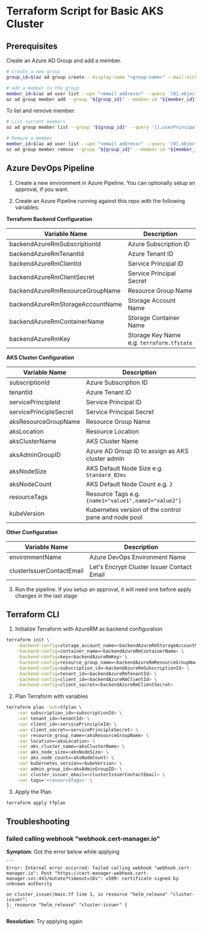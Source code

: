 # Terraform Script for Basic AKS Cluster

## Prerequisites

Create an Azure AD Group and add a member.

```sh
# Create a new group
group_id=$(az ad group create --display-name "<group-name>" --mail-nickname "<group-name>" | jq -r ".objectId")

# Add a member to the group
member_id=$(az ad user list --upn "<email address>" --query '[0].objectId' --output tsv)
az ad group member add --group "${group_id}" --member-id "${member_id}"
```

To list and remove member:

```sh
# List current members
az ad group member list --group "${group_id}" --query '[].userPrincipalName'

# Remove a member
member_id=$(az ad user list --upn "<email address>" --query '[0].objectId' --output tsv)
az ad group member remove --group "${group_id}" --member-id "${member_id}"
```

## Azure DevOps Pipeline

1. Create a new environment in Azure Pipeline. You can optionally setup an approval, if you want.

2. Create an Azure Pipeline running against this repo with the following variables:

**Terraform Backend Configuration**

| Variable Name | Description |
| --- | --- |
| backendAzureRmSubscriptionId | Azure Subscription ID |
| backendAzureRmTenantId | Azure Tenant ID |
| backendAzureRmClientId | Service Principal ID |
| backendAzureRmClientSecret | Service Principal Secret |
| backendAzureRmResourceGroupName | Resource Group Name |
| backendAzureRmStorageAccountName | Storage Account Name |
| backendAzureRmContainerName | Storage Container Name |
| backendAzureRmKey | Storage Key Name e.g. `terraform.tfstate` |

**AKS Cluster Configuration**

| Variable Name | Description |
| --- | --- |
| subscriptionId | Azure Subscription ID |
| tenantId | Azure Tenant ID |
| servicePrincipleId | Service Principal ID |
| servicePrincipleSecret | Service Principal Secret |
| aksResourceGroupName | Resource Group Name |
| aksLocation | Resource Location |
| aksClusterName | AKS Cluster Name |
| aksAdminGroupID | Azure AD Group ID to assign as AKS cluster admin |
| aksNodeSize | AKS Default Node Size e.g. `Standard_B2ms` |
| aksNodeCount | AKS Default Node Count e.g. `2` |
| resourceTags | Resource Tags e.g. `{name1="value1",name2="value2"}` |
| kubeVersion | Kubernetes version of the control pane and node pool |

**Other Configuration**

| Variable Name | Description |
| --- | --- |
| environmentName | Azure DevOps Environment Name |
| clusterIssuerContactEmail | Let's Encrypt Cluster Issuer Contact Email |

3. Run the pipeline. If you setup an approval, it will need one before apply changes in the last stage

## Terraform CLI

1. Initialize Terraform with AzureRM as backend configuration

```sh
terraform init \
    -backend-config=storage_account_name=<backendAzureRmStorageAccountName> \
    -backend-config=container_name=<backendAzureRmContainerName> \
    -backend-config=key=<backendAzureRmKey> \
    -backend-config=resource_group_name=<backendAzureRmResourceGroupName> \
    -backend-config=subscription_id=<backendAzureRmSubscriptionId> \
    -backend-config=tenant_id=<backendAzureRmTenantId> \
    -backend-config=client_id=<backendAzureRmClientId> \
    -backend-config=client_secret=<backendAzureRmClientSecret>
```

2. Plan Terraform with variables

```sh
terraform plan -out=tfplan \
    -var subscription_id=<subscriptionId> \
    -var tenant_id=<tenantId> \
    -var client_id=<servicePrincipleId> \
    -var client_secret=<servicePrincipleSecret> \
    -var resource_group_name=<aksResourceGroupName> \
    -var location=<aksLocation> \
    -var aks_cluster_name=<aksClusterName> \
    -var aks_node_size=<aksNodeSize> \
    -var aks_node_count=<aksNodeCount> \
    -var kubernetes_version=<kubeVersion> \
    -var admin_group_id=<aksAdminGroupID> \
    -var cluster_issuer_email=<clusterIssuerContactEmail> \
    -var tags='<resourceTags>' \
```

3. Apply the Plan

```sh
terraform apply tfplan
```

## Troubleshooting

### failed calling webhook "webhook.cert-manager.io"

**Symptom**: Got the error below while applying

    ```
    Error: Internal error occurred: failed calling webhook "webhook.cert-manager.io": Post "https://cert-manager-webhook.cert-manager.svc:443/mutate?timeout=10s": x509: certificate signed by unknown authority

    on cluster_issuer/main.tf line 1, in resource "helm_release" "cluster-issuer":
    1: resource "helm_release" "cluster-issuer" {
    ```

**Resolution**: Try applying again
